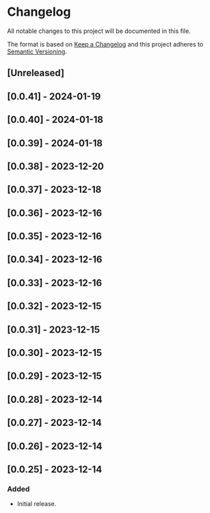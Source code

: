 # Changelog

All notable changes to this project will be documented in this file.

The format is based on [Keep a Changelog](http://keepachangelog.com/en/1.0.0/)
and this project adheres to [Semantic Versioning](http://semver.org/spec/v2.0.0.html).

## [Unreleased]

## [0.0.41] - 2024-01-19

## [0.0.40] - 2024-01-18

## [0.0.39] - 2024-01-18

## [0.0.38] - 2023-12-20

## [0.0.37] - 2023-12-18

## [0.0.36] - 2023-12-16

## [0.0.35] - 2023-12-16

## [0.0.34] - 2023-12-16

## [0.0.33] - 2023-12-16

## [0.0.32] - 2023-12-15

## [0.0.31] - 2023-12-15

## [0.0.30] - 2023-12-15

## [0.0.29] - 2023-12-15

## [0.0.28] - 2023-12-14

## [0.0.27] - 2023-12-14

## [0.0.26] - 2023-12-14
## [0.0.25] - 2023-12-14
### Added

- Initial release.